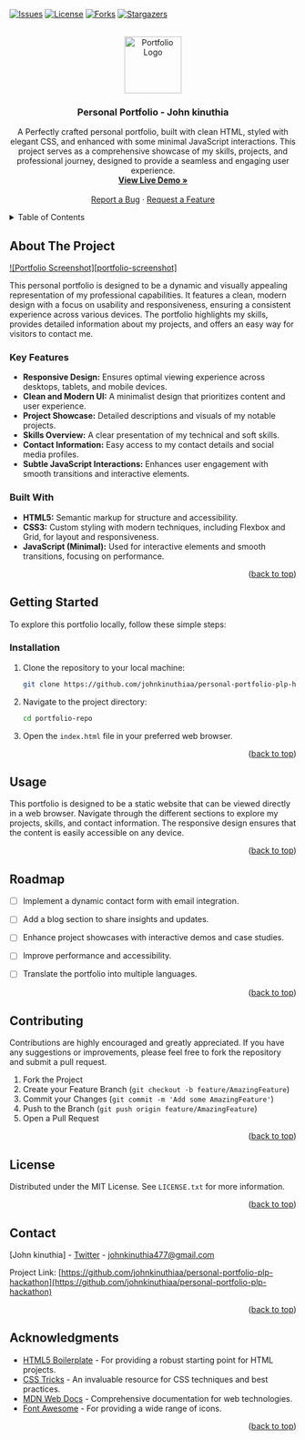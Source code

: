 <a id="readme-top"></a>

[![Issues][issues-shield]][issues-url]
[![License][license-shield]][license-url]
[![Forks][forks-shield]][forks-url]
[![Stargazers][stars-shield]][stars-url]


<br />
<div align="center">
  <img src="https://i.pinimg.com/736x/99/9f/6e/999f6e48bd774113c2bd0b9a2c23f813.jpg" alt="Portfolio Logo" width="100" height="100">

  <h3 align="center">Personal Portfolio - John kinuthia</h3>

  <p align="center">
    A Perfectly crafted personal portfolio, built with clean HTML, styled with elegant CSS, and enhanced with some minimal JavaScript interactions. This project serves as a comprehensive showcase of my skills, projects, and professional journey, designed to provide a seamless and engaging user experience.
    <br />
    <a href="https://johnkinuthiaportfolio.vercel.app/"><strong>View Live Demo »</strong></a>
    <br />
    <br />
    <a href="https://github.com/johnkinuthiaa/personal-portfolio-plp-hackathon/issues/new?labels=bug&template=bug-report---.md">Report a Bug</a>
    &middot;
    <a href="https://github.com/johnkinuthiaa/personal-portfolio-plp-hackathon/issues/new?labels=enhancement&template=feature-request---.md">Request a Feature</a>
  </p>
</div>

<details>
  <summary>Table of Contents</summary>
  <ol>
    <li>
      <a href="#about-the-project">About The Project</a>
      <ul>
        <li><a href="#key-features">Key Features</a></li>
        <li><a href="#built-with">Built With</a></li>
      </ul>
    </li>
    <li>
      <a href="#getting-started">Getting Started</a>
      <ul>
        <li><a href="#installation">Installation</a></li>
      </ul>
    </li>
    <li><a href="#usage">Usage</a></li>
    <li><a href="#roadmap">Roadmap</a></li>
    <li><a href="#contributing">Contributing</a></li>
    <li><a href="#license">License</a></li>
    <li><a href="#contact">Contact</a></li>
    <li><a href="#acknowledgments">Acknowledgments</a></li>
  </ol>
</details>

## About The Project

[![Portfolio Screenshot][portfolio-screenshot]](https://yourusername.github.io/portfolio-repo/)

This personal portfolio is designed to be a dynamic and visually appealing representation of my professional capabilities. It features a clean, modern design with a focus on usability and responsiveness, ensuring a consistent experience across various devices. The portfolio highlights my skills, provides detailed information about my projects, and offers an easy way for visitors to contact me.

### Key Features

* **Responsive Design:** Ensures optimal viewing experience across desktops, tablets, and mobile devices.
* **Clean and Modern UI:** A minimalist design that prioritizes content and user experience.
* **Project Showcase:** Detailed descriptions and visuals of my notable projects.
* **Skills Overview:** A clear presentation of my technical and soft skills.
* **Contact Information:** Easy access to my contact details and social media profiles.
* **Subtle JavaScript Interactions:** Enhances user engagement with smooth transitions and interactive elements.

### Built With

* **HTML5:** Semantic markup for structure and accessibility.
* **CSS3:** Custom styling with modern techniques, including Flexbox and Grid, for layout and responsiveness.
* **JavaScript (Minimal):** Used for interactive elements and smooth transitions, focusing on performance.

<p align="right">(<a href="#readme-top">back to top</a>)</p>

## Getting Started

To explore this portfolio locally, follow these simple steps:

### Installation

1.  Clone the repository to your local machine:

    ```sh
    git clone https://github.com/johnkinuthiaa/personal-portfolio-plp-hackathon
    ```

2.  Navigate to the project directory:

    ```sh
    cd portfolio-repo
    ```

3.  Open the `index.html` file in your preferred web browser.

<p align="right">(<a href="#readme-top">back to top</a>)</p>

## Usage

This portfolio is designed to be a static website that can be viewed directly in a web browser. Navigate through the different sections to explore my projects, skills, and contact information. The responsive design ensures that the content is easily accessible on any device.

<p align="right">(<a href="#readme-top">back to top</a>)</p>

## Roadmap

* [ ] Implement a dynamic contact form with email integration.
* [ ] Add a blog section to share insights and updates.
* [ ] Enhance project showcases with interactive demos and case studies.
* [ ] Improve performance and accessibility.
* [ ] Translate the portfolio into multiple languages.


<p align="right">(<a href="#readme-top">back to top</a>)</p>

## Contributing

Contributions are highly encouraged and greatly appreciated. If you have any suggestions or improvements, please feel free to fork the repository and submit a pull request.

1.  Fork the Project
2.  Create your Feature Branch (`git checkout -b feature/AmazingFeature`)
3.  Commit your Changes (`git commit -m 'Add some AmazingFeature'`)
4.  Push to the Branch (`git push origin feature/AmazingFeature`)
5.  Open a Pull Request

<p align="right">(<a href="#readme-top">back to top</a>)</p>

## License

Distributed under the MIT License. See `LICENSE.txt` for more information.

<p align="right">(<a href="#readme-top">back to top</a>)</p>

## Contact

[John kinuthia] - [Twitter](https://twitter.com/) - johnkinuthia477@gmail.com


Project Link: [https://github.com/johnkinuthiaa/personal-portfolio-plp-hackathon](https://github.com/johnkinuthiaa/personal-portfolio-plp-hackathon)

<p align="right">(<a href="#readme-top">back to top</a>)</p>

## Acknowledgments

* [HTML5 Boilerplate](https://html5boilerplate.com/) - For providing a robust starting point for HTML projects.
* [CSS Tricks](https://css-tricks.com/) - An invaluable resource for CSS techniques and best practices.
* [MDN Web Docs](https://developer.mozilla.org/en-US/) - Comprehensive documentation for web technologies.
* [Font Awesome](https://fontawesome.com/) - For providing a wide range of icons.

<p align="right">(<a href="#readme-top">back to top</a>)</p>


[forks-shield]: https://img.shields.io/github/forks/johnkinuthiaa/personal-portfolio-plp-hackathon.svg?style=for-the-badge
[forks-url]: https://github.com/johnkinuthiaa/personal-portfolio-plp-hackathon/network/members
[stars-shield]: https://img.shields.io/github/stars/johnkinuthiaa/personal-portfolio-plp-hackathon.svg?style=for-the-badge
[stars-url]: https://github.com/johnkinuthiaa/personal-portfolio-plp-hackathon/stargazers
[issues-shield]: https://img.shields.io/github/issues/johnkinuthiaa/personal-portfolio-plp-hackathon.svg?style=for-the-badge
[issues-url]: https://github.com/johnkinuthiaa/personal-portfolio-plp-hackathon/issues
[license-shield]: https://img.shields.io/github/license/johnkinuthiaa/personal-portfolio-plp-hackathon.svg?style=for-the-badge
[license-url]: https://github.com/johnkinuthiaa/personal-portfolio-plp-hackathon/blob/master/LICENSE.txt
